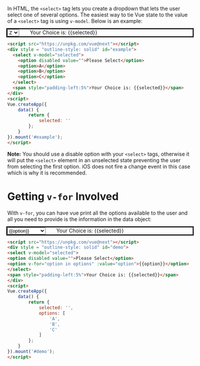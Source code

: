 In HTML, the `<select>` tag lets you create a dropdown that
lets the user select one of several options. The easiest way
to tie Vue state to the value of a `<select>` tag is using
`v-model`. Below is an example:

<script src="https://unpkg.com/vue@next"></script>
<div style = "outline-style: solid" id="example">
<select v-model="selected">
<option>Z</option>
<option>A</option>
<option>B</option>
<option>C</option>
</select>
<span style="padding-left:5%">Your Choice is: {{selected}}</span>
</div>
<script>
Vue.createApp({
    data() {
        return {
            selected: ''
        };
    }
}).mount('#example');
</script>

```html
<script src="https://unpkg.com/vue@next"></script>
<div style = "outline-style: solid" id="example">
  <select v-model="selected">
    <option disabled value="">Please Select</option>
    <option>A</option>
    <option>B</option>
    <option>C</option>
  </select>
  <span style="padding-left:5%">Your Choice is: {{selected}}</span>
</div>
<script>
Vue.createApp({
    data() {
        return {
            selected: ''
        };
    }
}).mount('#example');
</script>
```

**Note:** You should use a disable option with your `<select>` tags, otherwise
it will put the `<select>` element in an unselected state preventing the user
from selecting the first option.
iOS does not fire a change event in this case which is why it is recommended.

# Getting `v-for` Involved
With `v-for`, you can have vue print all the options available to the user
and all you need to provide is the information in the data object:

<div style = "outline-style: solid" id="demo">
<select v-model="selected">
<option disabled value="">Please Select</option>
<option v-for="option in options" :value="option">{{option}}</option>
</select>
<span style="padding-left:5%">Your Choice is: {{selected}}</span>
</div>
<script>
Vue.createApp({
    data() {
        return {
            selected: '',
            options: [
                'A',
                'B',
                'C'
            ]
        };
    }
}).mount('#demo');
</script>

```html
<script src="https://unpkg.com/vue@next"></script>
<div style = "outline-style: solid" id="demo">
<select v-model="selected">
<option disabled value="">Please Select</option>
<option v-for="option in options" :value="option">{{option}}</option>
</select>
<span style="padding-left:5%">Your Choice is: {{selected}}</span>
</div>
<script>
Vue.createApp({
    data() {
        return {
            selected: '',
            options: [
                'A',
                'B',
                'C'
            ]
        };
    }
}).mount('#demo');
</script>
```